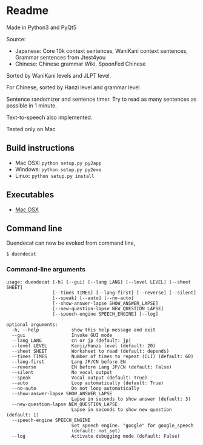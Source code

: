 Readme
=======

Made in Python3 and PyQt5

Source: 
* Japanese: Core 10k context sentences, WaniKani context sentences, Grammar sentences from Jtest4you
* Chinese: Chinese grammar Wiki, SpoonFed Chinese

Sorted by WaniKani levels and JLPT level.

For Chinese, sorted by Hanzi level and grammar level

Sentence randomizer and sentence timer. Try to read as many sentences as possible in 1 minute.

Text-to-speech also implemented.

Tested only on Mac

## Build instructions

* Mac OSX: `python setup.py py2app`
* Windows: `python setup.py py2exe`
* Linux: `python setup.py install`

## Executables

* [Mac OSX](https://www.dropbox.com/sh/3u8z8fhjvhjblrx/AADuCE9GYROUMPMz3Pe0Ildsa?dl=0)

## Command line

Duendecat can now be evoked from command line,

```
$ duendecat
```

### Command-line arguments
```
usage: duendecat [-h] [--gui] [--lang LANG] [--level LEVEL] [--sheet SHEET]
                 [--times TIMES] [--lang-first] [--reverse] [--silent]
                 [--speak] [--auto] [--no-auto]
                 [--show-answer-lapse SHOW_ANSWER_LAPSE]
                 [--new-question-lapse NEW_QUESTION_LAPSE]
                 [--speech-engine SPEECH_ENGINE] [--log]

optional arguments:
  -h, --help            show this help message and exit
  --gui                 Invoke GUI mode
  --lang LANG           cn or jp (default: jp)
  --level LEVEL         Kanji/Hanzi level (default: 20)
  --sheet SHEET         Worksheet to read (default: depends)
  --times TIMES         Number of times to repeat (CLI) (default: 60)
  --lang-first          Lang JP/CN before EN
  --reverse             EN before Lang JP/CN (default: False)
  --silent              No vocal output
  --speak               Vocal output (default: True)
  --auto                Loop automatically (default: True)
  --no-auto             Do not loop automatically
  --show-answer-lapse SHOW_ANSWER_LAPSE
                        Lapse in seconds to show answer (default: 3)
  --new-question-lapse NEW_QUESTION_LAPSE
                        Lapse in seconds to show new question (default: 1)
  --speech-engine SPEECH_ENGINE
                        Set speech engine. "google" for google_speech
                        (default: not_set)
  --log                 Activate debugging mode (default: False)
```
